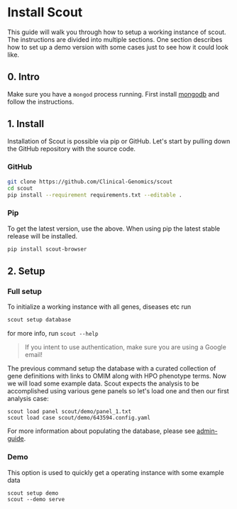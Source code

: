 # Install Scout
This guide will walk you through how to setup a working instance of scout.
The instructions are divided into multiple sections.
One section describes how to set up a demo version with some cases just to see how it could look like.


## 0. Intro
Make sure you have a `mongod` process running. First install [mongodb][mongodb] and follow the instructions.


## 1. Install
Installation of Scout is possible via pip or GitHub.
Let's start by pulling down the GitHub repository with the source code.

### GitHub


```bash
git clone https://github.com/Clinical-Genomics/scout
cd scout
pip install --requirement requirements.txt --editable .
```

### Pip

To get the latest version, use the above. When using pip the latest stable release will be installed.

```bash
pip install scout-browser
```


<!-- ## 2. Configure
You need to sign up for access to a few web APIs like Google OAuth and
OMIM to make full use of Scout. The keys and secrets should be added to
the Flask instance config. To learn more about possible settings, take a
look in the ``scout/settings.py`` module.

### Google OAuth
Create a new project in your [Google Developer console][google-console].
Under your project, click "APIs & auth" > "Credentials". Here you will
find your "CLIENT ID" and "CLIENT SECRET". You also need to add some
"REDIRECT URLS" and "JAVASCRIPT ORIGINS".

**REDIRECT URLS**:

  - http://localhost:5023/authorized
  - https://localhost:5023/authorized

**JAVASCRIPT ORIGINS**:

  - http://localhost:5023
  - https://localhost:5023

Remember that it might take a while for the tokens to start working.

### OMIM API
You can [register][omim-register] for free OMIM API access. You will be
sent the authentication token eventually :)

### Gmail
The Sanger email feature requires credentials for a Gmail account. Any
account should work so you don't need to sign up for any special access.

### MongoDB
If you are using a password protected Mongo database you also need to add
the authentication details to the instance config.


## 3. Boostrap
We use gulp.js to compile the statis assets (CSS, JS, etc.)

```bash
$ gulp build --production
```


## 4. Develop
You are now ready to start the development server and complete the setup
in the admin interface.

```bash
$ python manage.py -c "$(pwd)/configs/boilerplate.cfg" vagrant
```

That's it! Go and explore Scout. -->

## 2. Setup

### Full setup

To initialize a working instance with all genes, diseases etc run

```bash
scout setup database
```

for more info, run `scout --help`

> If you intent to use authentication, make sure you are using a Google email!

The previous command setup the database with a curated collection of gene definitions with links to OMIM along with HPO phenotype terms. Now we will load some example data. Scout expects the analysis to be accomplished using various gene panels so let's load one and then our first analysis case:

```
scout load panel scout/demo/panel_1.txt
scout load case scout/demo/643594.config.yaml
```


For more information about populating the database, please see [admin-guide][admin-guide].

### Demo

This option is used to quickly get a operating instance with some example data

```
scout setup demo
scout --demo serve
```


[google-console]: https://console.developers.google.com/project
[omim-register]: http://omim.org/api
[vagrant]: https://www.vagrantup.com/
[mongodb]: https://docs.mongodb.com/manual/installation/
[admin-guide]: admin-guide/README.md